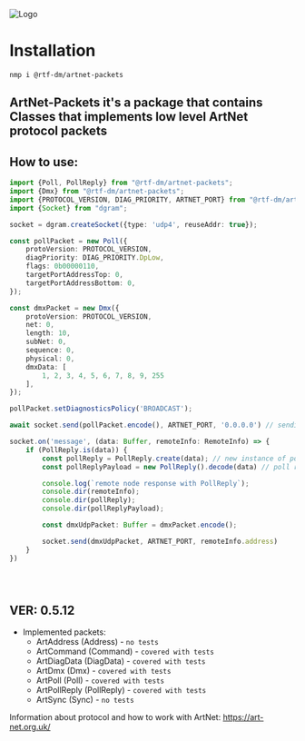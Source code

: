 ![Logo](https://svetovik.info/uploads/default/original/2X/a/ac6c237d7d511820d297f43b0d1682b66010e1de.png)

# Installation
`nmp i @rtf-dm/artnet-packets`

## ArtNet-Packets it's a package that contains Classes that implements low level ArtNet protocol packets

## How to use:

```typescript
import {Poll, PollReply} from "@rtf-dm/artnet-packets";
import {Dmx} from "@rtf-dm/artnet-packets";
import {PROTOCOL_VERSION, DIAG_PRIORITY, ARTNET_PORT} from "@rtf-dm/artnet-packets";
import {Socket} from "dgram";

socket = dgram.createSocket({type: 'udp4', reuseAddr: true});

const pollPacket = new Poll({
    protoVersion: PROTOCOL_VERSION,
    diagPriority: DIAG_PRIORITY.DpLow,
    flags: 0b00000110,
    targetPortAddressTop: 0,
    targetPortAddressBottom: 0,
});

const dmxPacket = new Dmx({
    protoVersion: PROTOCOL_VERSION,
    net: 0,
    length: 10,
    subNet: 0,
    sequence: 0,
    physical: 0,
    dmxData: [
        1, 2, 3, 4, 5, 6, 7, 8, 9, 255
    ],
});

pollPacket.setDiagnosticsPolicy('BROADCAST');

await socket.send(pollPacket.encode(), ARTNET_PORT, '0.0.0.0') // sending a broadcast poll packet to trigger ArtNet node reply with poll reply

socket.on('message', (data: Buffer, remoteInfo: RemoteInfo) => {
    if (PollReply.is(data)) {
        const pollReply = PollReply.create(data); // new instance of poll reply
        const pollReplyPayload = new PollReply().decode(data) // poll reply payload

        console.log(`remote node response with PollReply`);
        console.dir(remoteInfo);
        console.dir(pollReply);
        console.dir(pollReplyPayload);

        const dmxUdpPacket: Buffer = dmxPacket.encode();

        socket.send(dmxUdpPacket, ARTNET_PORT, remoteInfo.address)
    }
})





```

## VER: 0.5.12
- Implemented packets:
  - ArtAddress (Address) - `no tests`
  - ArtCommand (Command) - `covered with tests`
  - ArtDiagData (DiagData) - `covered with tests`
  - ArtDmx (Dmx) - `covered with tests`
  - ArtPoll (Poll) - `covered with tests`
  - ArtPollReply (PollReply) - `covered with tests`
  - ArtSync (Sync) - `no tests`


Information about protocol and how to work with ArtNet: https://art-net.org.uk/
